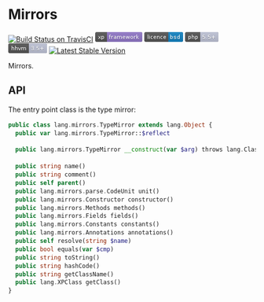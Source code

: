 Mirrors
=======

[![Build Status on TravisCI](https://secure.travis-ci.org/xp-forge/mirrors.svg)](http://travis-ci.org/xp-forge/mirrors)
[![XP Framework Module](https://raw.githubusercontent.com/xp-framework/web/master/static/xp-framework-badge.png)](https://github.com/xp-framework/core)
[![BSD Licence](https://raw.githubusercontent.com/xp-framework/web/master/static/licence-bsd.png)](https://github.com/xp-framework/core/blob/master/LICENCE.md)
[![Required PHP 5.5+](https://raw.githubusercontent.com/xp-framework/web/master/static/php-5_5plus.png)](http://php.net/)
[![Required HHVM 3.5+](https://raw.githubusercontent.com/xp-framework/web/master/static/hhvm-3_5plus.png)](http://hhvm.com/)
[![Latest Stable Version](https://poser.pugx.org/xp-forge/mirrors/version.png)](https://packagist.org/packages/xp-forge/mirrors)

Mirrors.

API
---
The entry point class is the type mirror:

```php
public class lang.mirrors.TypeMirror extends lang.Object {
  public var lang.mirrors.TypeMirror::$reflect

  public lang.mirrors.TypeMirror __construct(var $arg) throws lang.ClassNotFoundException

  public string name()
  public string comment()
  public self parent()
  public lang.mirrors.parse.CodeUnit unit()
  public lang.mirrors.Constructor constructor()
  public lang.mirrors.Methods methods()
  public lang.mirrors.Fields fields()
  public lang.mirrors.Constants constants()
  public lang.mirrors.Annotations annotations()
  public self resolve(string $name)
  public bool equals(var $cmp)
  public string toString()
  public string hashCode()
  public string getClassName()
  public lang.XPClass getClass()
}
```